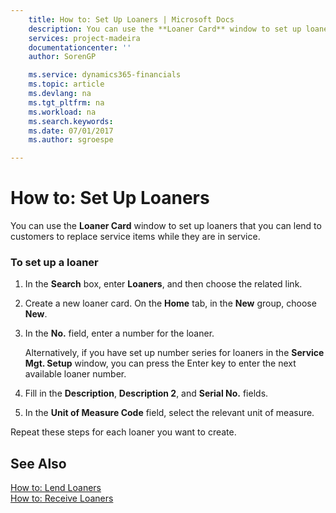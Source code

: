 ```yaml
---
    title: How to: Set Up Loaners | Microsoft Docs
    description: You can use the **Loaner Card** window to set up loaners that you can lend to customers to replace service items while they are in service.
    services: project-madeira
    documentationcenter: ''
    author: SorenGP

    ms.service: dynamics365-financials
    ms.topic: article
    ms.devlang: na
    ms.tgt_pltfrm: na
    ms.workload: na
    ms.search.keywords:
    ms.date: 07/01/2017
    ms.author: sgroespe

---
```

# How to: Set Up Loaners
You can use the **Loaner Card** window to set up loaners that you can lend to customers to replace service items while they are in service.  
  
### To set up a loaner  
  
1.  In the **Search** box, enter **Loaners**, and then choose the related link.  
  
2.  Create a new loaner card. On the **Home** tab, in the **New** group, choose **New**.  
  
3.  In the **No.** field, enter a number for the loaner.  
  
     Alternatively, if you have set up number series for loaners in the **Service Mgt. Setup** window, you can press the Enter key to enter the next available loaner number.  
  
4.  Fill in the **Description**, **Description 2**, and **Serial No.** fields.  
  
5.  In the **Unit of Measure Code** field, select the relevant unit of measure.  
  
 Repeat these steps for each loaner you want to create.  
  
## See Also  
 [How to: Lend Loaners](../how-to-lend-loaners.md)   
 [How to: Receive Loaners](../how-to-receive-loaners.md)